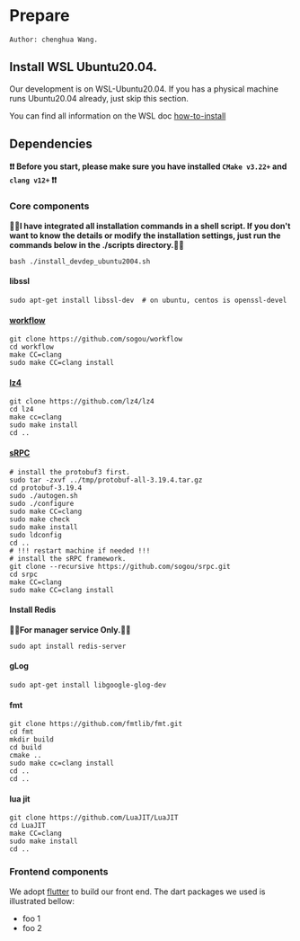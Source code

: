 # Prepare

```
Author: chenghua Wang.
```

## Install WSL Ubuntu20.04.

Our development is on WSL-Ubuntu20.04. If you has a physical machine runs Ubuntu20.04 already, just skip this section.

You can find all information on the WSL doc [how-to-install](https://learn.microsoft.com/en-us/windows/wsl/install)

## Dependencies

**❗❗ Before you start, please make sure you have installed `CMake v3.22+` and `clang v12+` ❗❗**

### Core components

**📌📌I have integrated all installation commands in a shell script. If you don't want to know the details or modify the installation settings, just run the commands below in the ./scripts directory.📌📌**

```
bash ./install_devdep_ubuntu2004.sh
```

#### libssl

```shell
sudo apt-get install libssl-dev  # on ubuntu, centos is openssl-devel
```

#### [workflow](https://github.com/sogou/workflow)

```shell
git clone https://github.com/sogou/workflow
cd workflow
make CC=clang
sudo make CC=clang install
```

#### [lz4](https://github.com/lz4/lz4)

```shell
git clone https://github.com/lz4/lz4
cd lz4
make cc=clang
sudo make install
cd ..
```

#### [sRPC](https://github.com/sogou/srpc)

```shell
# install the protobuf3 first.
sudo tar -zxvf ../tmp/protobuf-all-3.19.4.tar.gz
cd protobuf-3.19.4
sudo ./autogen.sh
sudo ./configure
sudo make CC=clang
sudo make check
sudo make install
sudo ldconfig
cd ..
# !!! restart machine if needed !!!
# install the sRPC framework.
git clone --recursive https://github.com/sogou/srpc.git
cd srpc
make CC=clang
sudo make CC=clang install
```

#### Install Redis

**📌📌For manager service Only.📌📌**

```shell
sudo apt install redis-server
```

#### gLog

```shell
sudo apt-get install libgoogle-glog-dev
```

#### fmt

```shell
git clone https://github.com/fmtlib/fmt.git
cd fmt
mkdir build
cd build
cmake ..
sudo make cc=clang install
cd ..
cd ..
```

#### lua jit

```
git clone https://github.com/LuaJIT/LuaJIT
cd LuaJIT
make CC=clang
sudo make install
cd ..
```

### Frontend components

We adopt [flutter](https://flutter.dev) to build our front end. The dart packages we used is illustrated bellow:

* foo 1
* foo 2
